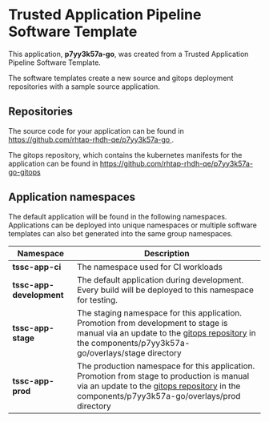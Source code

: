 # Trusted Application Pipeline Software Template

This application, **p7yy3k57a-go**, was created from a Trusted Application Pipeline Software Template.

The software templates create a new source and gitops deployment repositories with a sample source application. 

## Repositories

The source code for your application can be found in [https://github.com/rhtap-rhdh-qe/p7yy3k57a-go ](https://github.com/rhtap-rhdh-qe/p7yy3k57a-go ).
 
The gitops repository, which contains the kubernetes manifests for the application can be found in 
[https://github.com/rhtap-rhdh-qe/p7yy3k57a-go-gitops ](https://github.com/rhtap-rhdh-qe/p7yy3k57a-go-gitops ) 

## Application namespaces 

The default application will be found in the following namespaces. Applications can be deployed into unique namespaces or multiple software templates can also bet generated into the same group namespaces.  

|  Namespace   |  Description   |  
| -------- | -------- |
| **tssc-app-ci** | The namespace used for CI workloads |
| **tssc-app-development** | The default application during development. Every build will be deployed to this namespace for testing. |
| **tssc-app-stage** | The staging namespace for this application. Promotion from development to stage is manual via an update to the [gitops repository](https://github.com/rhtap-rhdh-qe/p7yy3k57a-go-gitops ) in the components/p7yy3k57a-go/overlays/stage directory |
| **tssc-app-prod** | The production namespace for this application. Promotion from stage to production is manual via an update to the [gitops repository](https://github.com/rhtap-rhdh-qe/p7yy3k57a-go-gitops ) in the components/p7yy3k57a-go/overlays/prod directory |